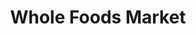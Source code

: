 ---
title: "Whole Foods Market"
url: /arlington/whole-foods-market-north-wilson-boulevard/
shop: supermarket
---